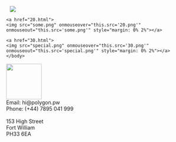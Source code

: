 
<!DOCTYPE html>
<html lang="en">
<head>
      <meta charset="utf-8">
    <meta name=viewport content="width=device-width, initial-scale=1">
    <meta http-equiv="Cache-control: max-age=1024" content="public">
      <title>Polygon Design</title>
      <link rel="shortcut icon" href="icon.png">
      <link rel="stylesheet" href="style.css">
</head>

<div class="box">
    <body>
    <a href="10.html">
    <img src="make.png" onmouseover="this.src='10.png'" onmouseout="this.src='make.png'" style="margin: 0% 2%"></a>
    
    <a href="20.html">
    <img src="some.png" onmouseover="this.src='20.png'" onmouseout="this.src='some.png'" style="margin: 0% 2%"></a>
    
    <a href="30.html">
    <img src="special.png" onmouseover="this.src='30.png'" onmouseout="this.src='special.png'" style="margin: 0% 2%"></a>
    </body>
</div>
    
<footer>
    <a href="index.html">
    <img src="logo.png" style="width: 10vw;"></a>
    <br>Email: hi@polygon.pw
    <br>Phone: (+44) 7895 041 999
    <br>
    <br>153 High Street
    <br>Fort William
    <br>PH33 6EA<br>
</footer>
</html>
